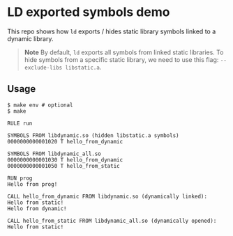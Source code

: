 # LD exported symbols demo

This repo shows how `ld` exports / hides static library symbols linked to a
dynamic library.

> **Note**
> By default, `ld` exports all symbols from linked static libraries.
> To hide symbols from a specific static library, we need to use this flag:
> `--exclude-libs libstatic.a`.

## Usage

```shell
$ make env # optional
$ make

RULE run

SYMBOLS FROM libdynamic.so (hidden libstatic.a symbols)
0000000000001020 T hello_from_dynamic

SYMBOLS FROM libdynamic_all.so
0000000000001030 T hello_from_dynamic
0000000000001050 T hello_from_static

RUN prog
Hello from prog!

CALL hello_from_dynamic FROM libdynamic.so (dynamically linked):
Hello from static!
Hello from dynamic!

CALL hello_from_static FROM libdynamic_all.so (dynamically opened):
Hello from static!
```

